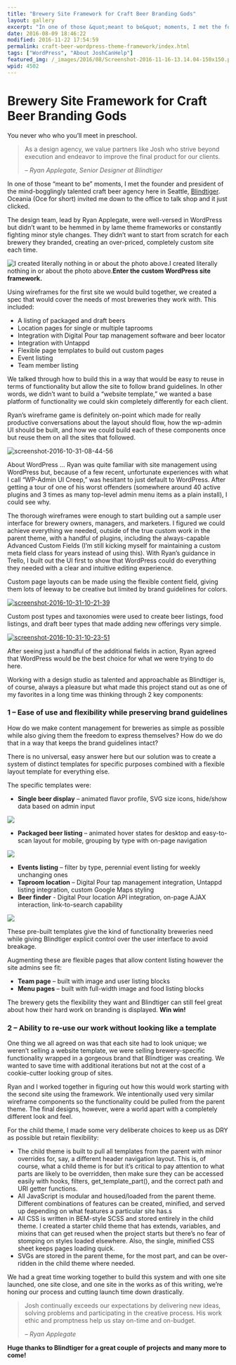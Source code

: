 ```yaml
---
title: "Brewery Site Framework for Craft Beer Branding Gods"
layout: gallery
excerpt: "In one of those &quot;meant to be&quot; moments, I met the founder and president of the mind-bogglingly talented craft beer agency here in Seattle, Blindtiger. Oceania (Oce for short) invited me down to the office to talk shop and it just clicked."
date: 2016-08-09 18:46:22
modified: 2016-11-22 17:54:59
permalink: craft-beer-wordpress-theme-framework/index.html
tags: ["WordPress", "About JoshCanHelp"]
featured_img: /_images/2016/08/Screenshot-2016-11-16-13.14.04-150x150.png
wpid: 4502
---
```


# Brewery Site Framework for Craft Beer Branding Gods

You never who who you’ll meet in preschool.

> As a design agency, we value partners like Josh who strive beyond execution and endeavor to improve the final product for our clients.
>
> *– Ryan Applegate, Senior Designer at Blindtiger*

In one of those “meant to be” moments, I met the founder and president of the mind-bogglingly talented craft beer agency here in Seattle, [Blindtiger](http://blindtigerdesign.com/). Oceania (Oce for short) invited me down to the office to talk shop and it just clicked.

The design team, lead by Ryan Applegate, were well-versed in WordPress but didn’t want to be hemmed in by lame theme frameworks or constantly fighting minor style changes. They didn’t want to start from scratch for each brewery they branded, creating an over-priced, completely custom site each time.

![I created literally nothing in or about the photo above. ](/_images/2016/10/Screenshot-2016-10-31-08.48.54-1024x502.png)I created literally nothing in or about the photo above.**Enter the custom WordPress site framework.**

Using wireframes for the first site we would build together, we created a spec that would cover the needs of most breweries they work with. This included:

- A listing of packaged and draft beers
- Location pages for single or multiple taprooms
- Integration with Digital Pour tap management software and beer locator
- Integration with Untappd
- Flexible page templates to build out custom pages
- Event listing
- Team member listing

We talked through how to build this in a way that would be easy to reuse in terms of functionality but allow the site to follow brand guidelines. In other words, we didn’t want to build a “website template,” we wanted a base platform of functionality we could skin completely differently for each client.

Ryan’s wireframe game is definitely on-point which made for really productive conversations about the layout should flow, how the wp-admin UI should be built, and how we could build each of these components once but reuse them on all the sites that followed.

![screenshot-2016-10-31-08-44-56](/_images/2016/10/Screenshot-2016-10-31-08.44.56.png)

About WordPress … Ryan was quite familiar with site management using WordPress but, because of a few recent, unfortunate experiences with what I call “WP-Admin UI Creep,” was hesitant to just default to WordPress. After getting a tour of one of his worst offenders (somewhere around 40 active plugins and 3 times as many top-level admin menu items as a plain install), I could see why.

The thorough wireframes were enough to start building out a sample user interface for brewery owners, managers, and marketers. I figured we could achieve everything we needed, outside of the true custom work in the parent theme, with a handful of plugins, including the always-capable Advanced Custom Fields (I’m still kicking myself for maintaining a custom meta field class for years instead of using this). With Ryan’s guidance in Trello, I built out the UI first to show that WordPress could do everything they needed with a clear and intuitive editing experience.

Custom page layouts can be made using the flexible content field, giving them lots of leeway to be creative but limited by brand guidelines for colors.

[![screenshot-2016-10-31-10-21-39](/_images/2016/10/Screenshot-2016-10-31-10.21.39-1024x585.png)](/_images/2016/10/Screenshot-2016-10-31-10.21.39.png)

Custom post types and taxonomies were used to create beer listings, food listings, and draft beer types that made adding new offerings very simple.

[![screenshot-2016-10-31-10-23-51](/_images/2016/10/Screenshot-2016-10-31-10.23.51.png)](/_images/2016/10/Screenshot-2016-10-31-10.23.51.png)

After seeing just a handful of the additional fields in action, Ryan agreed that WordPress would be the best choice for what we were trying to do here.

Working with a design studio as talented and approachable as Blindtiger is, of course, always a pleasure but what made this project stand out as one of my favorites in a long time was thinking through 2 key components:

### 1 – Ease of use and flexibility while preserving brand guidelines

How do we make content management for breweries as simple as possible while also giving them the freedom to express themselves? How do we do that in a way that keeps the brand guidelines intact?

There is no universal, easy answer here but our solution was to create a system of distinct templates for specific purposes combined with a flexible layout template for everything else.

The specific templates were:

- **Single beer display** – animated flavor profile, SVG size icons, hide/show data based on admin input

![](/_images/2016/08/3tTrfwDxQs.gif)

- **Packaged beer listing** – animated hover states for desktop and easy-to-scan layout for mobile, grouping by type with on-page navigation

![](/_images/2016/10/Screenshot-2016-10-31-11.16.50.png)

- **Events listing** – filter by type, perennial event listing for weekly unchanging ones
- **Taproom location** – Digital Pour tap management integration, Untappd listing integration, custom Google Maps styling
- **Beer finder** - Digital Pour location API integration, on-page AJAX interaction, link-to-search capability

![](/_images/2016/08/wqSD2TwYKV.gif)

These pre-built templates give the kind of functionality breweries need while giving Blindtiger explicit control over the user interface to avoid breakage.

Augmenting these are flexible pages that allow content listing however the site admins see fit:

- **Team page** – built with image and user listing blocks
- **Menu pages** – built with full-width image and food listing blocks

The brewery gets the flexibility they want and Blindtiger can still feel great about how their hard work on branding is displayed. **Win win!**

### 2 – Ability to re-use our work without looking like a template

One thing we all agreed on was that each site had to look unique; we weren’t selling a website template, we were selling brewery-specific functionality wrapped in a gorgeous brand that Blindtiger was creating. We wanted to save time with additional iterations but not at the cost of a cookie-cutter looking group of sites.

Ryan and I worked together in figuring out how this would work starting with the second site using the framework. We intentionally used very similar wireframe components so the functionality could be pulled from the parent theme. The final designs, however, were a world apart with a completely different look and feel.

For the child theme, I made some very deliberate choices to keep us as DRY as possible but retain flexibility:

- The child theme is built to pull all templates from the parent with minor overrides for, say, a different header navigation layout. This is, of course, what a child theme is for but it’s critical to pay attention to what parts are likely to be overridden, then make sure they can be accessed easily with hooks, filters, get\_template\_part(), and the correct path and URI getter functions.
- All JavaScript is modular and housed/loaded from the parent theme. Different combinations of features can be created, minified, and served up depending on what features a particular site has.s
- All CSS is written in BEM-style SCSS and stored entirely in the child theme. I created a starter child theme that has extends, variables, and mixins that can get reused when the project starts but there’s no fear of stomping on styles loaded elsewhere. Also, the single, minified CSS sheet keeps pages loading quick.
- SVGs are stored in the parent theme, for the most part, and can be over-ridden in the child theme where needed.

We had a great time working together to build this system and with one site launched, one site close, and one site in the works as of this writing, we’re honing our process and cutting launch time down drastically.

> Josh continually exceeds our expectations by delivering new ideas, solving problems and participating in the creative process. His work ethic and promptness help us stay on-time and on-budget.
>
> *– Ryan Applegate*

**Huge thanks to Blindtiger for a great couple of projects and many more to come!**
